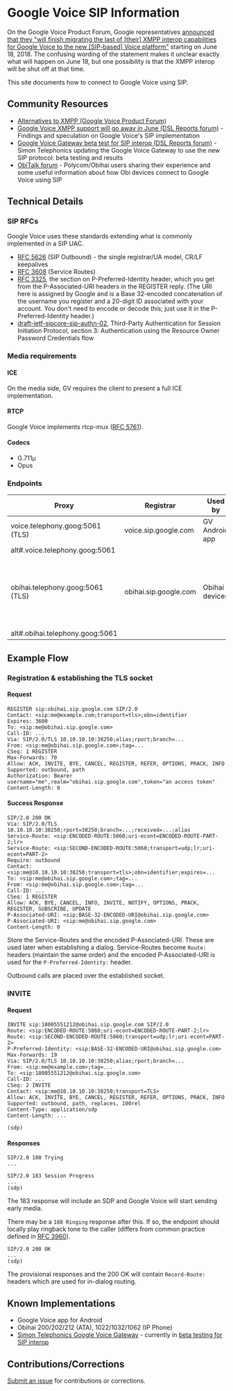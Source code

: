 Google Voice SIP Information
============================

On the Google Voice Product Forum, Google representatives [announced that they "will finish migrating the last of \[their\] XMPP interop capabilities for Google Voice to the new \[SIP-based\] Voice platform"](https://productforums.google.com/forum/#!topic/voice/NYRy5U31o98) starting on June 18, 2018. The confusing wording of the statement makes it unclear exactly what will happen on June 18, but one possibility is that the XMPP interop will be shut off at that time.

This site documents how to connect to Google Voice using SIP.

Community Resources
-------------------
* [Alternatives to XMPP (Google Voice Product Forum)](https://productforums.google.com/forum/?utm_medium=email&utm_source=footer#!topic/voice/Psj4Zd-hRpM;context-place=forum/voice)
* [Google Voice XMPP support will go away in June (DSL Reports forum)](https://www.dslreports.com/forum/r31938501-Google-Voice-XMPP-support-will-go-away-in-June) - Findings and speculation on Google Voice's SIP implementation
* [Google Voice Gateway beta test for SIP interop (DSL Reports forum)](https://www.dslreports.com/forum/r31966059-Google-Voice-Gateway-beta-test-for-SIP-interop) - Simon Telephonics updating the Google Voice Gateway to use the new SIP protocol: beta testing and results
* [ObiTalk forum](https://obitalk.com/forum) - Polycom/Obihai users sharing their experience and some useful information about how Obi devices connect to Google Voice using SIP

Technical Details
-----------------
### SIP RFCs
Google Voice uses these standards extending what is commonly implemented in a SIP UAC.

* [RFC 5626](https://tools.ietf.org/html/rfc5626) (SIP Outbound) - the single registrar/UA model, CR/LF keepalives 
* [RFC 3608](https://tools.ietf.org/html/rfc3608) (Service Routes)
* [RFC 3325](https://tools.ietf.org/html/rfc3325), the section on P-Preferred-Identity header, which you get from the P-Associated-URI headers in the REGISTER reply. (The URI here is assigned by Google and is a Base 32-encoded concatenation of the username you register and a 20-digit ID associated with your account. You don't need to encode or decode this; just use it in the P-Preferred-Identity header.)
* [draft-ietf-sipcore-sip-authn-02](https://tools.ietf.org/html/draft-ietf-sipcore-sip-authn-02), Third-Party Authentication for Session Initiation Protocol, section 3: Authentication using the Resource Owner Password Credentials flow

### Media requirements
#### ICE
On the media side, GV requires the client to present a full ICE implementation. 

#### RTCP
Google Voice implements rtcp-mux ([RFC 5761](https://tools.ietf.org/html/rfc5761)).

#### Codecs
* G.711µ
* Opus

### Endpoints

| Proxy                            | Registrar             | Used by          | Notes                  |
|----------------------------------|-----------------------|------------------|------------------------|
| voice.telephony.goog:5061 (TLS)  | voice.sip.google.com  | GV Android app   |                        |
| alt#.voice.telephony.goog:5061   |                       |                  | # = 1..?               |
| obihai.telephony.goog:5061 (TLS) | obihai.sip.google.com | Obihai devices   | Registration generates an "ObiTalk Device" entry on the GV settings page |
| alt#.obihai.telephony.goog:5061  |                       |                  | # = 1..?               |

Example Flow
------------

### Registration & establishing the TLS socket
#### Request
```http
REGISTER sip:obihai.sip.google.com SIP/2.0
Contact: <sip:me@example.com;transport=tls>;obn=identifier
Expires: 3600
To: <sip:me@obihai.sip.google.com>
Call-ID: ...
Via: SIP/2.0/TLS 10.10.10.10:38250;alias;rport;branch=...
From: <sip:me@obihai.sip.google.com>;tag=...
CSeq: 1 REGISTER
Max-Forwards: 70
Allow: ACK, INVITE, BYE, CANCEL, REGISTER, REFER, OPTIONS, PRACK, INFO
Supported: outbound, path
Authorization: Bearer username="me",realm="obihai.sip.google.com",token="an access token"
Content-Length: 0
```
#### Success Response
```http
SIP/2.0 200 OK
Via: SIP/2.0/TLS 10.10.10.10:38250;rport=38250;branch=...;received=...;alias
Service-Route: <sip:ENCODED-ROUTE:5060;uri-econt=ENCODED-ROUTE-PART-2;lr>
Service-Route: <sip:SECOND-ENCODED-ROUTE:5060;transport=udp;lr;uri-econt=PART-2>
Require: outbound
Contact: <sip:me@10.10.10.10:38250;transport=tls>;obn=identifier;expires=...
To: <sip:me@obihai.sip.google.com>;tag=...
From: <sip:me@obihai.sip.google.com>;tag=...
Call-ID: ...
CSeq: 1 REGISTER
Allow: ACK, BYE, CANCEL, INFO, INVITE, NOTIFY, OPTIONS, PRACK, REGISTER, SUBSCRIBE, UPDATE
P-Associated-URI: <sip:BASE-32-ENCODED-URI@obihai.sip.google.com>
P-Associated-URI: <sip:me@obihai.sip.google.com>
Content-Length: 0
```

Store the Service-Routes and the encoded P-Associated-URI. These are used later when establishing a dialog. Service-Routes become `Route:` headers (maintain the same order) and the encoded P-Associated-URI is used for the `P-Preferred-Identity:` header.

Outbound calls are placed over the established socket.

### INVITE
#### Request
```http
INVITE sip:18005551212@obihai.sip.google.com SIP/2.0
Route: <sip:ENCODED-ROUTE:5060;uri-econt=ENCODED-ROUTE-PART-2;lr>
Route: <sip:SECOND-ENCODED-ROUTE:5060;transport=udp;lr;uri-econt=PART-2>
P-Preferred-Identity: <sip:BASE-32-ENCODED-URI@obihai.sip.google.com>
Max-Forwards: 19
Via: SIP/2.0/TLS 10.10.10.10:38250;alias;rport;branch=...
From: <sip:me@example.com>;tag=...
To: <sip:18005551212@obihai.sip.google.com>
Call-ID: ...
CSeq: 2 INVITE
Contact: <sip:me@10.10.10.10:38250;transport=TLS>
Allow: ACK, INVITE, BYE, CANCEL, REGISTER, REFER, OPTIONS, PRACK, INFO
Supported: outbound, path, replaces, 100rel
Content-Type: application/sdp
Content-Length: ...

(sdp)
```

#### Responses
```http
SIP/2.0 100 Trying
...
```

```http
SIP/2.0 183 Session Progress
...
(sdp)
```

The 183 response will include an SDP and Google Voice will start sending early media.

There may be a `180 Ringing` response after this. If so, the endpoint should locally play ringback tone to the caller (differs from common practice defined in [RFC 3960](https://tools.ietf.org/html/rfc3960)).

```http
SIP/2.0 200 OK
...
(sdp)
```

The provisional responses and the 200 OK will contain `Record-Route:` headers which are used for in-dialog routing.

Known Implementations
---------------------
* Google Voice app for Android
* Obihai 200/202/212 (ATA), 1022/1032/1062 (IP Phone)
* [Simon Telephonics Google Voice Gateway](https://simonics.com/gw) - currently in [beta testing for SIP interop](https://www.dslreports.com/forum/r31966059-Google-Voice-Gateway-beta-test-for-SIP-interop)

Contributions/Corrections
-------------------------
[Submit an issue](https://github.com/simontelephonics/gvsip.info/issues/new) for contributions or corrections. 
